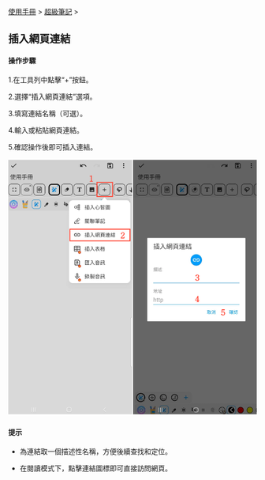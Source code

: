 [使用手冊](/dragonnest/drawnote/manual/zh-tw) > [超級筆記](/dragonnest/drawnote/manual/zh/super_note) >

插入網頁連結
---
#### 操作步驟

1.在工具列中點擊“+”按鈕。

2.選擇“插入網頁連結”選項。

3.填寫連結名稱（可選）。

4.輸入或粘貼網頁連結。

5.確認操作後即可插入連結。

![](imgs/insert_web_link1.png)

#### 提示
- 為連結取一個描述性名稱，方便後續查找和定位。

- 在閱讀模式下，點擊連結圖標即可直接訪問網頁。